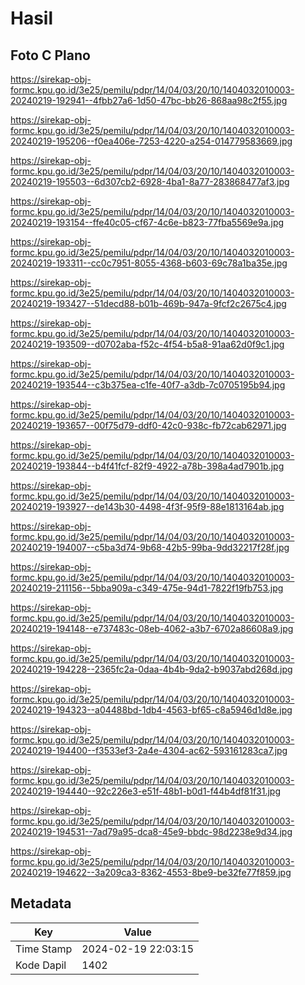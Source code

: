 # Hasil

## Foto C Plano

https://sirekap-obj-formc.kpu.go.id/3e25/pemilu/pdpr/14/04/03/20/10/1404032010003-20240219-192941--4fbb27a6-1d50-47bc-bb26-868aa98c2f55.jpg

https://sirekap-obj-formc.kpu.go.id/3e25/pemilu/pdpr/14/04/03/20/10/1404032010003-20240219-195206--f0ea406e-7253-4220-a254-014779583669.jpg

https://sirekap-obj-formc.kpu.go.id/3e25/pemilu/pdpr/14/04/03/20/10/1404032010003-20240219-195503--6d307cb2-6928-4ba1-8a77-283868477af3.jpg

https://sirekap-obj-formc.kpu.go.id/3e25/pemilu/pdpr/14/04/03/20/10/1404032010003-20240219-193154--ffe40c05-cf67-4c6e-b823-77fba5569e9a.jpg

https://sirekap-obj-formc.kpu.go.id/3e25/pemilu/pdpr/14/04/03/20/10/1404032010003-20240219-193311--cc0c7951-8055-4368-b603-69c78a1ba35e.jpg

https://sirekap-obj-formc.kpu.go.id/3e25/pemilu/pdpr/14/04/03/20/10/1404032010003-20240219-193427--51decd88-b01b-469b-947a-9fcf2c2675c4.jpg

https://sirekap-obj-formc.kpu.go.id/3e25/pemilu/pdpr/14/04/03/20/10/1404032010003-20240219-193509--d0702aba-f52c-4f54-b5a8-91aa62d0f9c1.jpg

https://sirekap-obj-formc.kpu.go.id/3e25/pemilu/pdpr/14/04/03/20/10/1404032010003-20240219-193544--c3b375ea-c1fe-40f7-a3db-7c0705195b94.jpg

https://sirekap-obj-formc.kpu.go.id/3e25/pemilu/pdpr/14/04/03/20/10/1404032010003-20240219-193657--00f75d79-ddf0-42c0-938c-fb72cab62971.jpg

https://sirekap-obj-formc.kpu.go.id/3e25/pemilu/pdpr/14/04/03/20/10/1404032010003-20240219-193844--b4f41fcf-82f9-4922-a78b-398a4ad7901b.jpg

https://sirekap-obj-formc.kpu.go.id/3e25/pemilu/pdpr/14/04/03/20/10/1404032010003-20240219-193927--de143b30-4498-4f3f-95f9-88e1813164ab.jpg

https://sirekap-obj-formc.kpu.go.id/3e25/pemilu/pdpr/14/04/03/20/10/1404032010003-20240219-194007--c5ba3d74-9b68-42b5-99ba-9dd32217f28f.jpg

https://sirekap-obj-formc.kpu.go.id/3e25/pemilu/pdpr/14/04/03/20/10/1404032010003-20240219-211156--5bba909a-c349-475e-94d1-7822f19fb753.jpg

https://sirekap-obj-formc.kpu.go.id/3e25/pemilu/pdpr/14/04/03/20/10/1404032010003-20240219-194148--e737483c-08eb-4062-a3b7-6702a86608a9.jpg

https://sirekap-obj-formc.kpu.go.id/3e25/pemilu/pdpr/14/04/03/20/10/1404032010003-20240219-194228--2365fc2a-0daa-4b4b-9da2-b9037abd268d.jpg

https://sirekap-obj-formc.kpu.go.id/3e25/pemilu/pdpr/14/04/03/20/10/1404032010003-20240219-194323--a04488bd-1db4-4563-bf65-c8a5946d1d8e.jpg

https://sirekap-obj-formc.kpu.go.id/3e25/pemilu/pdpr/14/04/03/20/10/1404032010003-20240219-194400--f3533ef3-2a4e-4304-ac62-593161283ca7.jpg

https://sirekap-obj-formc.kpu.go.id/3e25/pemilu/pdpr/14/04/03/20/10/1404032010003-20240219-194440--92c226e3-e51f-48b1-b0d1-f44b4df81f31.jpg

https://sirekap-obj-formc.kpu.go.id/3e25/pemilu/pdpr/14/04/03/20/10/1404032010003-20240219-194531--7ad79a95-dca8-45e9-bbdc-98d2238e9d34.jpg

https://sirekap-obj-formc.kpu.go.id/3e25/pemilu/pdpr/14/04/03/20/10/1404032010003-20240219-194622--3a209ca3-8362-4553-8be9-be32fe77f859.jpg


## Metadata

| Key        | Value               |
| ---------- | ------------------- |
| Time Stamp | 2024-02-19 22:03:15 |
| Kode Dapil | 1402                |



